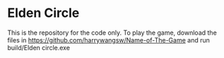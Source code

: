 # Elden Circle
 This is the repository for the code only. To play the game, download the files in https://github.com/harrywangsw/Name-of-The-Game and run build/Elden circle.exe
